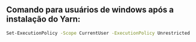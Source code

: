 ## Comando para usuários de windows após a instalação do Yarn:

```bash
Set-ExecutionPolicy -Scope CurrentUser -ExecutionPolicy Unrestricted
```